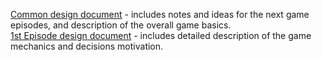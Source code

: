 [Common design document](https://docs.google.com/document/d/1mP6REhmcjmnTMd7RIeM7J7_xRfhEK03xHokBGXRsMJA/edit?usp=sharing) - includes notes and ideas for the next game episodes, and description of the overall game basics.  
[1st Episode design document](https://docs.google.com/document/d/1eNtLjyEPr-M8RvDVAJ8ffXeJU2_JWAe2EDiHajv5Z1E/edit?usp=sharing) - includes detailed description of the game mechanics and decisions motivation.
